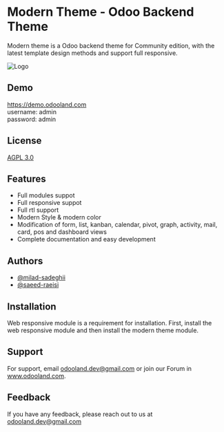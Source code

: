 
# Modern Theme - Odoo Backend Theme

Modern theme is a Odoo backend theme for Community edition, with the latest template design methods and support full responsive.


![Logo](https://raw.githubusercontent.com/odoo-land/modern-theme-odoo/master/modern_theme/static/description/assets/logo.png)


## Demo

https://demo.odooland.com <br />
username: admin <br />
password: admin


## License

[AGPL 3.0](https://choosealicense.com/licenses/agpl-3.0/)


## Features

- Full modules suppot
- Full responsive suppot
- Full rtl support
- Modern Style & modern color
- Modification of form, list, kanban, calendar, pivot, graph, activity, mail, card, pos and dashboard views
- Complete documentation and easy development

## Authors

- [@milad-sadeghii](https://github.com/milad-sadeghii)
- [@saeed-raeisi](https://github.com/saeed-raeisi)

## Installation

Web responsive module is a requirement for installation.
First, install the web responsive module and then install the modern theme module.

## Support

For support, email odooland.dev@gmail.com or join our Forum in www.odooland.com.


## Feedback

If you have any feedback, please reach out to us at odooland.dev@gmail.com

